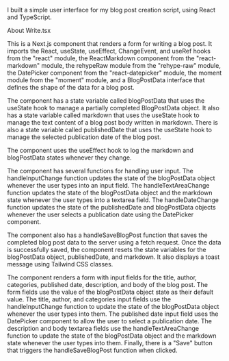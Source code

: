 I built a simple user interface for my blog post creation script, using React and TypeScript.

About Write.tsx

This is a Next.js component that renders a form for writing a blog post. It imports the React, useState, useEffect, ChangeEvent, and useRef hooks from the "react" module, the ReactMarkdown component from the "react-markdown" module, the rehypeRaw module from the "rehype-raw" module, the DatePicker component from the "react-datepicker" module, the moment module from the "moment" module, and a BlogPostData interface that defines the shape of the data for a blog post.

The component has a state variable called blogPostData that uses the useState hook to manage a partially completed BlogPostData object. It also has a state variable called markdown that uses the useState hook to manage the text content of a blog post body written in markdown. There is also a state variable called publishedDate that uses the useState hook to manage the selected publication date of the blog post.

The component uses the useEffect hook to log the markdown and blogPostData states whenever they change.

The component has several functions for handling user input. The handleInputChange function updates the state of the blogPostData object whenever the user types into an input field. The handleTextAreaChange function updates the state of the blogPostData object and the markdown state whenever the user types into a textarea field. The handleDateChange function updates the state of the publishedDate and blogPostData objects whenever the user selects a publication date using the DatePicker component.

The component also has a handleSaveBlogPost function that saves the completed blog post data to the server using a fetch request. Once the data is successfully saved, the component resets the state variables for the blogPostData object, publishedDate, and markdown. It also displays a toast message using Tailwind CSS classes.

The component renders a form with input fields for the title, author, categories, published date, description, and body of the blog post. The form fields use the value of the blogPostData object state as their default value. The title, author, and categories input fields use the handleInputChange function to update the state of the blogPostData object whenever the user types into them. The published date input field uses the DatePicker component to allow the user to select a publication date. The description and body textarea fields use the handleTextAreaChange function to update the state of the blogPostData object and the markdown state whenever the user types into them. Finally, there is a "Save" button that triggers the handleSaveBlogPost function when clicked.
